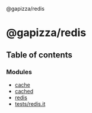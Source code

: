 @gapizza/redis

# @gapizza/redis

## Table of contents

### Modules

- [cache](modules/cache.md)
- [cached](modules/cached.md)
- [redis](modules/redis.md)
- [tests/redis.it](modules/tests_redis_it.md)
